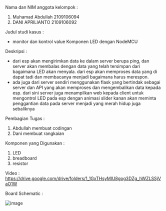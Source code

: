 Nama dan NIM anggota kelompok :
1. Muhamad Abdullah 2109106094
2. DANI APRILIANTO 2109106092

Judul studi kasus :
   
- monitor dan kontrol value Komponen LED dengan NodeMCU
   
Deskripsi :
   - dari esp akan mengirimkan data ke dalam server berupa ping, dan server akan membalas dengan data yang telah tersimpan dari bagaimana LED akan menyala. dari esp akan memproses data yang di dapat tadi dan membacanya menjadi bagaimana harus merespon.
   - ada juga dari server sendiri menggunakan flask yang bertindak sebagai server dan API yang akan memproses dan mengembalikan data kepada esp. dari sini server juga menampilkan web kepada client untuk mengontrol LED pada esp dengan animasi slider kanan akan meminta penggantian data pada server menjadi yang merah hidup juga sebaliknya
   
Pembagian Tugas : 
1. Abdullah membuat codingan
2. Dani membuat rangkaian

Komponen yang Digunakan :
1. LED
2. breadboard
3. resistor

Video :
https://drive.google.com/drive/folders/1_1GxTHsyMlU8gog3DZg_hWZLSSjVaO1W
   
Board Schematic :

![image](https://github.com/AexonJP/Praktikum-IOT/assets/92908255/64c0843e-5436-4f3d-8e92-e3ae19f08e34)
